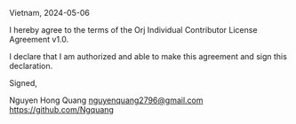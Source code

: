 Vietnam, 2024-05-06

I hereby agree to the terms of the Orj Individual Contributor License
Agreement v1.0.

I declare that I am authorized and able to make this agreement and sign this
declaration.

Signed,

Nguyen Hong Quang nguyenquang2796@gmail.com https://github.com/Ngquang
